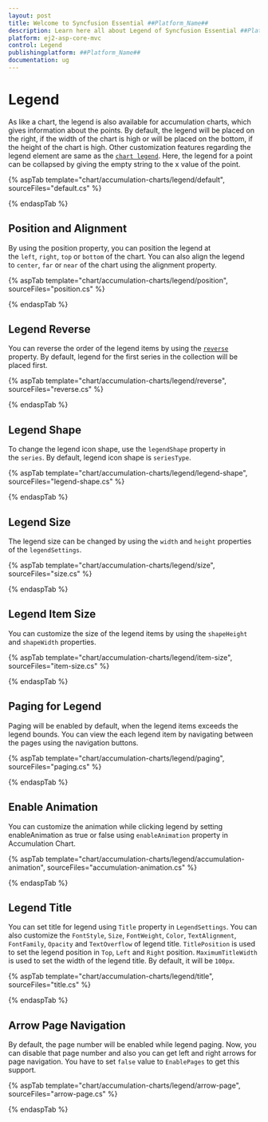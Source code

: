 ```yaml
---
layout: post
title: Welcome to Syncfusion Essential ##Platform_Name##
description: Learn here all about Legend of Syncfusion Essential ##Platform_Name## widgets based on HTML5 and jQuery.
platform: ej2-asp-core-mvc
control: Legend
publishingplatform: ##Platform_Name##
documentation: ug
---
```



# Legend

As like a chart, the legend is also available for accumulation charts, which gives information about the points.
By default, the legend will be placed on the right, if the width of the chart is high or will be placed on the bottom,
if the height of the chart is high. Other customization features regarding the legend element are same as the
[`chart legend`](https://help.syncfusion.com/cr/aspnetcore-js2/Syncfusion.EJ2.Charts.ChartLegendSettings.html).
Here, the legend for a point can be collapsed by giving the empty string to the x value of the point.

{% aspTab template="chart/accumulation-charts/legend/default", sourceFiles="default.cs" %}

{% endaspTab %}

## Position and Alignment

By using the position property, you can position the legend at the `left`, `right`, `top` or `bottom` of the chart.
You can also align the legend to `center`, `far` or `near` of the chart using the alignment property.

{% aspTab template="chart/accumulation-charts/legend/position", sourceFiles="position.cs" %}

{% endaspTab %}

## Legend Reverse

You can reverse the order of the legend items by using the [`reverse`](https://help.syncfusion.com/cr/aspnetcore-js2/Syncfusion.EJ2.Charts.AccumulationChartLegendSettings.html#Syncfusion_EJ2_Charts_AccumulationChartLegendSettings_Reverse) property. By default, legend for the first series in the collection will be placed first.

{% aspTab template="chart/accumulation-charts/legend/reverse", sourceFiles="reverse.cs" %}

{% endaspTab %}

## Legend Shape

To change the legend icon shape, use the `legendShape` property in the `series`. By default, legend icon shape
is `seriesType`.

{% aspTab template="chart/accumulation-charts/legend/legend-shape", sourceFiles="legend-shape.cs" %}

{% endaspTab %}

## Legend Size

The legend size can be changed by using the `width` and `height` properties of the `legendSettings`.

{% aspTab template="chart/accumulation-charts/legend/size", sourceFiles="size.cs" %}

{% endaspTab %}

## Legend Item Size

You can customize the size of the legend items by using the `shapeHeight` and `shapeWidth` properties.

{% aspTab template="chart/accumulation-charts/legend/item-size", sourceFiles="item-size.cs" %}

{% endaspTab %}

## Paging for Legend

Paging will be enabled by default, when the legend items exceeds the legend bounds. You can view the each legend
item by navigating between the pages using the navigation buttons.

{% aspTab template="chart/accumulation-charts/legend/paging", sourceFiles="paging.cs" %}

{% endaspTab %}

## Enable Animation

You can customize the animation while clicking legend by setting enableAnimation as true or false using `enableAnimation` property in Accumulation Chart.

{% aspTab template="chart/accumulation-charts/legend/accumulation-animation",  sourceFiles="accumulation-animation.cs" %}

{% endaspTab %}

## Legend Title

You can set title for legend using `Title` property in `LegendSettings`. You can also customize the `FontStyle`, `Size`, `FontWeight`,
`Color`, `TextAlignment`, `FontFamily`, `Opacity` and `TextOverflow` of legend title. `TitlePosition` is used to set the legend position in `Top`, `Left` and `Right` position. `MaximumTitleWidth` is used to set the width of the legend title. By default, it will be `100px`.

{% aspTab template="chart/accumulation-charts/legend/title", sourceFiles="title.cs" %}

{% endaspTab %}

## Arrow Page Navigation

By default, the page number will be enabled while legend paging. Now, you can disable that page number and also you can get left and right arrows for page navigation. You have to set `false` value to `EnablePages` to get this support.

{% aspTab template="chart/accumulation-charts/legend/arrow-page", sourceFiles="arrow-page.cs" %}

{% endaspTab %}